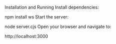 Installation and Running
Install dependencies:

npm install ws
Start the server:

node server.cjs
Open your browser and navigate to:

http://localhost:3000